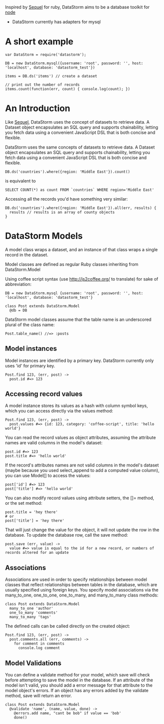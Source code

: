 Inspired by [Sequel] for ruby, DataStorm aims to be a database toolkit for
[node]

* DataStorm currently has adapters for mysql

# A short example #

    var DataStorm = require('datastorm');

    DB = new DataStorm.mysql({username: 'root', password: '', host: 'localhost', database: 'datastorm_test'})

    items = DB.ds('items') // create a dataset

    // print out the number of records
    items.count(function(err, count) { console.log(count); })

# An Introduction #

Like [Sequel], DataStorm uses the concept of datasets to retrieve data. A Dataset
object encapsulates an SQL query and supports chainability, letting you fetch
data using a convenient JavaScript DSL that is both concise and flexible.

DataStorm uses the same concepts of datasets to retrieve data. A Dataset object
encapsulates an SQL query and supports chainability, letting you fetch data
using a convenient JavaScript DSL that is both concise and flexible.

    DB.ds('countries').where({region: 'Middle East'}).count()

is equivalent to

    SELECT COUNT(*) as count FROM `countries` WHERE region='Middle East'

Accessing all the records you'd have something very similar:

    DB.ds('countries').where({region: 'Middle East'}).all(err, results) {
      results // results is an array of county objects
    }

# DataStorm Models #
A model class wraps a dataset, and an instance of that class wraps a single
record in the dataset.

Model classes are defined as regular Ruby classes inheriting from
DataStorm.Model

Using coffee script syntax (use http://js2coffee.org/ to translate) for sake
of abbreviation:

    DB = new DataStorm.mysql {username: 'root', password: '', host: 'localhost', database: 'datastorm_test'}

    class Post extends DataStorm.Model
      @db = DB

DataStorm model classes assume that the table name is an underscored plural of
the class name:

    Post.table_name() //=> :posts

## Model instances ##
Model instances are identified by a primary key. DataStorm currently only uses
'id' for primary key.

    Post.find 123, (err, post) ->
      post.id #=> 123

## Accessing record values ##
A model instance stores its values as a hash with column symbol keys, which
you can access directly via the values method:

    Post.find 123, (err, post) ->
      post.values #=> {id: 123, category: 'coffee-script', title: 'hello world'}

You can read the record values as object attributes, assuming the attribute
names are valid columns in the model's dataset:

    post.id #=> 123
    post.title #=> 'hello world'

If the record's attributes names are not valid columns in the model's dataset
(maybe because you used select\_append to add a computed value column), you can
use Model[] to access the values:

    post['id'] #=> 123
    post['title'] #=> 'hello world'

You can also modify record values using attribute setters, the []= method, or
the set method:

    post.title = 'hey there'
    # or
    post['title'] = 'hey there'

That will just change the value for the object, it will not update the row in
the database. To update the database row, call the save method:

    post.save (err, value) ->
      value #=> value is equal to the id for a new record, or numbers of records altered for an update


## Associations ##
Associations are used in order to specify relationships between model classes
that reflect relationships between tables in the database, which are usually
specified using foreign keys. You specify model associations via the
many\_to\_one, one\_to\_one, one\_to\_many, and many\_to\_many class methods:

    class Post extends DataStorm.Model
      many_to_one 'author'
      one_to_many 'comments'
      many_to_many 'tags'

The defined calls can be called directly on the created object:

    Post.find 123, (err, post) ->
      post.comments.all (err, comments) ->
        for comment in comments
          console.log comment

## Model Validations ##
You can define a validate method for your model, which save will check before
attempting to save the model in the database. If an attribute of the model
isn't valid, you should add a error message for that attribute to the model
object's errors. If an object has any errors added by the validate method,
save will return an error.

    class Post extends DataStorm.Model
      @validate 'name', (name, value, done) ->
        @errors.add name, "cant be bob" if value == 'bob'
        done()

[Sequel]: http://sequel.rubyforge.org/
[node]: http://nodejs.org/

